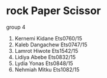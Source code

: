 # rock Paper Scissor

group 4

1. Kernemi Kidane                                         Ets0760/15
2. Kaleb Dangachew                                        Ets0747/15
3. Lamrot Hiwote                                          Ets1542/15
4. Lidiya Abebe                                           Ets0832/15
5. Lydia Yonas                                            Ets0848/15
6. Nehmiah Mitku                                          Ets1082/15







